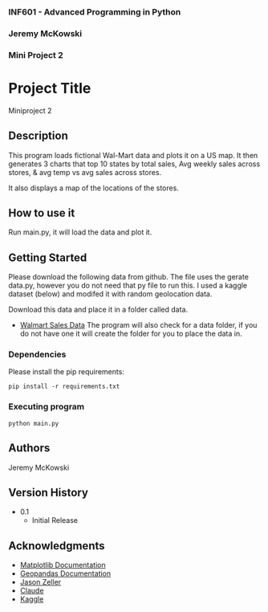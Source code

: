 ### INF601 - Advanced Programming in Python
### Jeremy McKowski
### Mini Project 2
 
# Project Title
 
Miniproject 2 
 
## Description
 
This program loads fictional Wal-Mart data and plots it on a US map.
It then generates 3 charts that top 10 states by total sales, 
Avg weekly sales across stores, & avg temp vs avg sales across stores.

It also displays a map of the locations of the stores.
 
## How to use it
Run main.py, it will load the data and plot it.

## Getting Started
Please download the following data from github. 
The file uses the gerate data.py, however you do not need that py file to run this.
I used a kaggle dataset (below) and modifed it with random geolocation data. 

Download this data and place it in a folder called data. 
* [Walmart Sales Data](https://github.com/QuantumOfThought/miniProject2JeremyMcKowski/blob/main/data/Walmart_sales.csv)
The program will also check for a data folder, 
if you do not have one it will create the folder for you to place the data in.

### Dependencies
 
Please install the pip requirements:
```
pip install -r requirements.txt
```
 
### Executing program
```
python main.py
```
 
## Authors
Jeremy McKowski
 
## Version History

* 0.1
    * Initial Release
 
## Acknowledgments

* [Matplotlib Documentation](https://matplotlib.org/stable/users/index.html)
* [Geopandas Documentation](https://geopandas.org/en/stable/docs/user_guide/mapping.html)
* [Jason Zeller](https://www.youtube.com/@profzeller)
* [Claude](https://claude.ai/share/8d067276-03d9-48d6-986a-4adbd0faf1c0)
* [Kaggle](https://www.kaggle.com/code/msjahid/walmart-sales-exploration/input)
